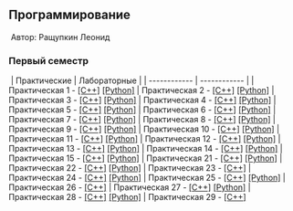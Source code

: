 ## Программирование
​
Автор: Ращупкин Леонид
​
### Первый семестр
​
| Практические | Лабораторные |
| ------------ | ------------ |
| Практическая 1 - [[C++]](./Practice/01/C++/) [[Python]](./Practice/01/Python/) | Практическая 2 - [[C++]](./Practice/02/C++/) [[Python]](./Practice/02/Python/)
| Практическая 3 - [[C++]](./Practice/03/C++/) [[Python]](./Practice/03/Python/)
| Практическая 4 - [[C++]](./Practice/04/C++/) [[Python]](./Practice/04/Python/)
| Практическая 5 - [[C++]](./Practice/05/C++/) [[Python]](./Practice/05/Python/)
| Практическая 6 - [[C++]](./Practice/06/C++/) [[Python]](./Practice/06/Python/)
| Практическая 7 - [[C++]](./Practice/07/C++/) [[Python]](./Practice/07/Python/)
| Практическая 8 - [[C++]](./Practice/08/C++/) [[Python]](./Practice/08/Python/)
| Практическая 9 - [[C++]](./Practice/09/C++/) [[Python]](./Practice/09/Python/)
| Практическая 10 - [[C++]](./Practice/10/C++/) [[Python]](./Practice/10/Python/)
| Практическая 11 - [[C++]](./Practice/11/C++/) [[Python]](./Practice/11/Python/)
| Практическая 12 - [[C++]](./Practice/12/C++/) [[Python]](./Practice/12/Python/)
| Практическая 13 - [[C++]](./Practice/13/C++/) [[Python]](./Practice/13/Python/)
| Практическая 14 - [[C++]](./Practice/14/C++/) [[Python]](./Practice/14/Python/)
| Практическая 15 - [[C++]](./Practice/15/C++/) [[Python]](./Practice/15/Python/)
| Практическая 21 - [[C++]](./Practice/21/C++/) [[Python]](./Practice/21/Python/)
| Практическая 22 - [[C++]](./Practice/22/C++/) [[Python]](./Practice/22/Python/)
| Практическая 23 - [[C++]](./Practice/23/C++/)
| Практическая 24 - [[C++]](./Practice/24/C++/) [[Python]](./Practice/24/Python/)
| Практическая 25 - [[C++]](./Practice/25/C++/) [[Python]](./Practice/25/Python/)
| Практическая 26 - [[C++]](./Practice/26/C++/)
| Практическая 27 - [[C++]](./Practice/27/C++/) [[Python]](./Practice/27/Python/)
| Практическая 28 - [[C++]](./Practice/28/C++/) [[Python]](./Practice/28/Python/)
| Практическая 29 - [[C++]](./Practice/29/C++/)